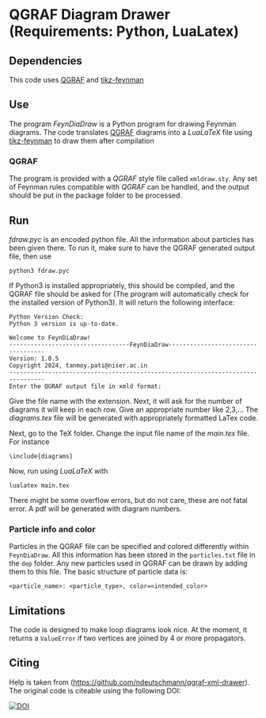 # QGRAF Diagram Drawer (Requirements: Python, LuaLatex)
## Dependencies
This code uses [QGRAF](http://cfif.ist.utl.pt/~paulo/qgraf.html) and [tikz-feynman](https://github.com/JP-Ellis/tikz-feynman)

## Use

The program *FeynDiaDraw* is a Python program for drawing Feynman diagrams. The code translates [QGRAF](http://cfif.ist.utl.pt/~paulo/qgraf.html) diagrams  into a *LuaLaTeX* file using [tikz-feynman](https://github.com/JP-Ellis/tikz-feynman) to draw them after compilation

### QGRAF
The program is provided with a *QGRAF* style file called `xmldraw.sty`. Any set of Feynman rules compatible with *QGRAF* can be handled, and the output should be put in the package folder to be processed.

## Run
*fdraw.pyc* is an encoded python file. All the information about particles has been given there. To run it, make sure to have the QGRAF generated output file, then use

```
python3 fdraw.pyc
```

If Python3 is installed appropriately, this should be compiled, and the QGRAF file should be asked for (The program will automatically check for the installed version of Python3). It will return the following interface:
```
Python Version Check:
Python 3 version is up-to-date.

Welcome to FeynDiaDraw!
----------------------------------FeynDiaDraw-----------------------------------
Version: 1.0.5
Copyright 2024, tanmoy.pati@niser.ac.in
--------------------------------------------------------------------------------
Enter the QGRAF output file in xmld format: 
```

Give the file name with the extension. Next, it will ask for the number of diagrams it will keep in each row. Give an appropriate number like 2,3,... The *diagrams.tex* file will be generated with appropriately formatted LaTex code.

Next, go to the TeX folder. Change the input file name of the *main.tex* file. For instance 

```
\include{diagrams}
```

Now, run using *LuaLaTeX* with

```
lualatex main.tex
```

There might be some overflow errors, but do not care, these are not fatal error. A pdf will be generated with diagram numbers.

### Particle info and color
 Particles in the QGRAF file can be specified and colored differently within ```FeynDiaDraw```. All this information has been stored in the ```particles.txt``` file in the ```dep``` folder. Any new particles used in QGRAF can be drawn by adding them to this file. The basic structure of particle data is:
```
<particle_name>: <particle_type>, color=<intended_color>
```
 
## Limitations

The code is designed to make loop diagrams look nice. At the moment, it returns a `ValueError` if two vertices are joined by 4 or more propagators.

## Citing

Help is taken from (https://github.com/ndeutschmann/qgraf-xml-drawer). The original code is citeable using the following DOI:

[![DOI](https://zenodo.org/badge/59492920.svg?maxAge=0)](https://zenodo.org/badge/latestdoi/59492920)
